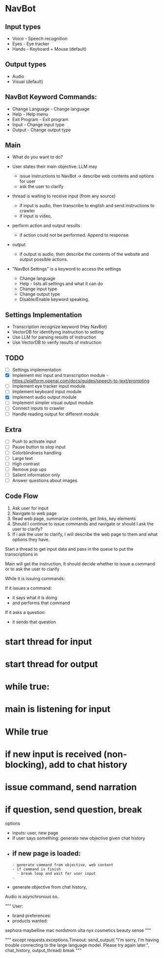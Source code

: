 # NavBot

## Input types
 - Voice - Speech recognition
 - Eyes - Eye tracker
 - Hands - Keyboard + Mouse (default)

## Output types
 - Audio
 - Visual (default)

## NavBot Keyword Commands:
 - Change Language - Change language
 - Help - Help menu
 - Exit Program - Exit program
 - Input - Change input type
 - Output - Change output type

## Main
 - What do you want to do? 
 - User states their main objective: LLM may
   - issue instructions to NavBot -> describe web contents and options for user
   - ask the user to clarify

 - thread is waiting to receive input (from any source)
   - if input is audio, then transcribe to english and send instructions to crawler 
   - if input is video, 
 - perform action and output results
   - if action could not be performed. Append to response.
 - output
   - if output is audio, then describe the contents of the website and output possible actions.
 - "NavBot Settings" is a keyword to access the settings
   - Change language
   - Help - lists all settings and what it can do
   - Change input type
   - Change output type
   - Disable/Enable keyword speaking. 

## Settings Implementation
 - Transcription recognize keyword (Hey NavBot)
 - VectorDB for identifying instruction to setting
 - Use LLM for parsing results of instruction
 - Use VectorDB to verify results of instruction

## TODO
 - [ ] Settings implementation
 - [x] Implement mic input and transcription module - https://platform.openai.com/docs/guides/speech-to-text/prompting
 - [ ] Implement eye tracker input module
 - [ ] Implement keyboard input module
 - [x] Implement audio output module
 - [ ] Implement simpler visual output module
 - [ ] Connect inputs to crawler
 - [ ] Handle reading output for different module

## Extra
 - [ ] Push to activate input
 - [ ] Pause button to stop input
 - [ ] Colorblindness handling
 - [ ] Large text
 - [ ] High contrast
 - [ ] Remove pop ups
 - [ ] Salient information only
 - [ ] Answer questions about images

## Code Flow
1. Ask user for input
2. Navigate to web page
3. Read web page, summarize contents, get links, key elements
4. Should I continue to issue commands and navigate or should I ask the user to clarify?
5. If i ask the user to clarify, I will describe the web page to them and what options they have.


Start a thread to get input data and pass in the queue to put the transcriptions in

Main will get the instruction, 
It should decide whether to issue a command or to ask the user to clarify

While it is issuing commands:

If it issues a command:
 - it says what it is doing
 - and performs that command

If it asks a question:
 - it sends that question 


# start thread for input
# start thread for output
# while true:
  # main is listening for input
  # While true
  #    if new input is received (non-blocking), add to chat history
  #    issue command, send narration
  #    if question, send question, break
  


options 
 - inputs: user, new page
 - if user says something: generate new objective given chat history
 - if new page is loaded:
   - 
       - generate command from objective, web content
       - if command is finish
         - break loop and wait for user input
       - 

 - generate objective from chat history, 



Audio is asynchronous so..



"""
User:
 - brand preferences: 
 - products wanted: 

sephora
maybelline
mac
nordstrom
ulta
nyx cosmetics
beauty sense
"""

 """  except requests.exceptions.Timeout:
                send_output(
                    "I'm sorry, I'm having trouble connecting to the large language model. Please try again later.",
                    chat_history, output_thread)
                break
"""